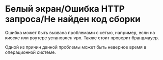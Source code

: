 # Белый экран/Ошибка HTTP запроса/Не найден код сборки

Ошибка может быть вызвана проблемами с сетью, например, если на киоске или роутере установлен vpn. Также стоит проверит брандмауер.

Одной из причин данной проблемы может быть неверное время в операционной системе.
